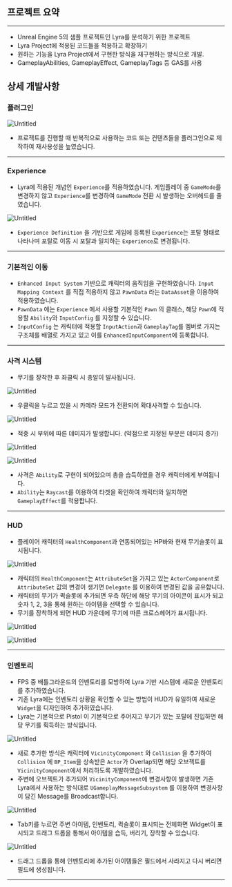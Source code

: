 ## 프로젝트 요약
---

- Unreal Engine 5의 샘플 프로젝트인 Lyra를 분석하기 위한 프로젝트
- Lyra Project에 적용된 코드들을 적용하고 확장하기
- 원하는 기능을 Lyra Project에서 구현한 방식을 재구현하는 방식으로 개발.
- GameplayAbilities, GameplayEffect, GameplayTags 등 GAS를 사용

## 상세 개발사항

### 플러그인

![Untitled](https://prod-files-secure.s3.us-west-2.amazonaws.com/822bcd81-8eb0-4ea3-8f40-15781eb61fe7/51a53fb0-b516-4fd7-b56f-b04a6d8824bd/Untitled.png)

- 프로젝트를 진행할 때 반복적으로 사용하는 코드 또는 컨텐츠들을 플러그인으로 제작하여 재사용성을 높였습니다.

---

### Experience

- Lyra에 적용된 개념인 `Experience`를 적용하였습니다. 게임플레이 중 `GameMode`를 변경하지 않고 `Experience`를 변경하여 `GameMode` 전환 시 발생하는 오버헤드를 줄였습니다.

![Untitled](https://prod-files-secure.s3.us-west-2.amazonaws.com/822bcd81-8eb0-4ea3-8f40-15781eb61fe7/e886c2ea-7f43-4fd0-9de4-a6d44d791ce6/Untitled.png)

- `Experience Definition` 을 기반으로 게임에 등록된 `Experience`는 포탈 형태로 나타나며 포탈로 이동 시 포탈과 일치하는 `Experience`로 변경됩니다.

---

### 기본적인 이동

- `Enhanced Input System` 기반으로 캐릭터의 움직임을 구현하였습니다. `Input Mapping Context` 를 직접 적용하지 않고 `PawnData` 라는 `DataAsset`을 이용하여 적용하였습니다.
- `PawnData` 에는 `Experience` 에서 사용할 기본적인 `Pawn` 의 클래스, 해당 `Pawn`에 적용할 `Ability`와 `InputConfig` 를 지정할 수 있습니다.
- `InputConfig` 는 캐릭터에 적용할 `InputAction`과 `GameplayTag`를 멤버로 가지는 구조체를 배열로 가지고 있고 이를 `EnhancedInputComponent`에 등록합니다.

---

### 사격 시스템

- 무기를 장착한 후 좌클릭 시 총알이 발사됩니다.

![Untitled](https://prod-files-secure.s3.us-west-2.amazonaws.com/822bcd81-8eb0-4ea3-8f40-15781eb61fe7/f330f6f1-f373-457b-98e6-bac14c415619/Untitled.png)

- 우클릭을 누르고 있을 시 카메라 모드가 전환되어 확대사격할 수 있습니다.

![Untitled](https://prod-files-secure.s3.us-west-2.amazonaws.com/822bcd81-8eb0-4ea3-8f40-15781eb61fe7/052405ce-31c8-48c7-830c-cd4bd0cccad3/Untitled.png)

- 적중 시 부위에 따른 데미지가 발생합니다. (약점으로 지정된 부분은 데미지 증가)

![Untitled](https://prod-files-secure.s3.us-west-2.amazonaws.com/822bcd81-8eb0-4ea3-8f40-15781eb61fe7/cd70a546-370e-49ec-ba11-f351e15fefb7/Untitled.png)

![Untitled](https://prod-files-secure.s3.us-west-2.amazonaws.com/822bcd81-8eb0-4ea3-8f40-15781eb61fe7/22b07795-ba87-4a35-8473-62eafc7e2b29/Untitled.png)

- 사격은 `Ability`로 구현이 되어있으며 총을 습득하였을 경우 캐릭터에게 부여됩니다.
- `Ability`는 `Raycast`를 이용하여 타겟을 확인하여 캐릭터와 일치하면 `GameplayEffect`를 적용합니다.

---

### HUD

- 플레이어 캐릭터의 `HealthComponent`과 연동되어있는 HP바와 현재 무기슬롯이 표시됩니다.

![Untitled](https://prod-files-secure.s3.us-west-2.amazonaws.com/822bcd81-8eb0-4ea3-8f40-15781eb61fe7/ffade11c-b5a3-4840-a790-ad1be6599dd2/Untitled.png)

- 캐릭터의 `HealthComponent`는 `AttributeSet`을 가지고 있는 `ActorComponent`로 `AttributeSet` 값의 변경이 생기면 `Delegate` 를 이용하여 변경된 값을 공유합니다.
- 캐릭터의 무기가 퀵슬롯에 추가되면 우측 하단에 해당 무기의 아이콘이 표시가 되고 숫자 1, 2, 3을 통해 원하는 아이템을 선택할 수 있습니다.
- 무기를 장착하게 되면 HUD 가운데에 무기에 따른 크로스헤어가 표시됩니다.

![Untitled](https://prod-files-secure.s3.us-west-2.amazonaws.com/822bcd81-8eb0-4ea3-8f40-15781eb61fe7/c12f8c6f-eddf-445e-a4e5-956a0448338e/Untitled.png)

![Untitled](https://prod-files-secure.s3.us-west-2.amazonaws.com/822bcd81-8eb0-4ea3-8f40-15781eb61fe7/a44956ef-d038-4900-8775-864cabefd1c4/Untitled.png)

---

### 인벤토리

- FPS 중 배틀그라운드의 인벤토리를 모방하여 Lyra 기반 시스템에 새로운 인벤토리를 추가하였습니다.
- 기존 Lyra에는 인벤토리 상황을 확인할 수 있는 방법이 HUD가 유일하여 새로운 `Widget`을 디자인하여 추가하였습니다.
- Lyra는 기본적으로 Pistol 이 기본적으로 주어지고 무기가 있는 포탈에 진입하면 해당 무기를 획득하는 방식입니다.

![Untitled](https://prod-files-secure.s3.us-west-2.amazonaws.com/822bcd81-8eb0-4ea3-8f40-15781eb61fe7/287ba8b9-d48e-4d63-9f77-0b4d3027e884/Untitled.png)

- 새로 추가한 방식은 캐릭터에 `VicinityComponent` 와 `Collision` 을 추가하여 `Collision` 에 `BP_Item`을 상속받은 `Actor`가 Overlap되면 해당 오브젝트를 `VicinityComponent`에서 처리하도록 개발하였습니다.
- 주변에 오브젝트가 추가되어 `VicinityComponent`에 변경사항이 발생하면 기존 Lyra에서 사용하는 방식대로 `UGameplayMessageSubsystem` 를 이용하여 변경사항이 담긴 Message를 Broadcast합니다.

![Untitled](https://prod-files-secure.s3.us-west-2.amazonaws.com/822bcd81-8eb0-4ea3-8f40-15781eb61fe7/5ee19c33-cfa7-4fb8-b411-cd24a4e2c2be/Untitled.png)

- Tab키를 누르면 주변 아이템, 인벤토리, 퀵슬롯이 표시되는 전체화면 Widget이 표시되고 드래그 드롭을 통해서 아이템을 습득, 버리기, 장착할 수 있습니다.

![Untitled](https://prod-files-secure.s3.us-west-2.amazonaws.com/822bcd81-8eb0-4ea3-8f40-15781eb61fe7/35eaf228-d541-4427-a256-e87a32a12dd2/Untitled.png)

- 드래그 드롭을 통해 인벤토리에 추가된 아이템들은 필드에서 사라지고 다시 버리면 필드에 생성됩니다.

---
